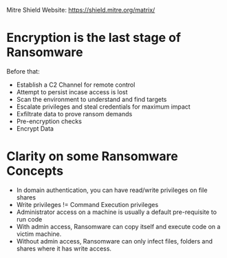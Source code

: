 Mitre Shield Website: https://shield.mitre.org/matrix/

# Encryption is the last stage of Ransomware

Before that:
- Establish a C2 Channel for remote control
- Attempt to persist incase access is lost
- Scan the environment to understand and find targets
- Escalate privileges and steal credentials for maximum impact
- Exfiltrate data to prove ransom demands
- Pre-encryption checks
- Encrypt Data

# Clarity on some Ransomware Concepts

- In domain authentication, you can have read/write privileges on file shares
- Write privileges != Command Execution privileges
- Administrator access on a machine is usually a default pre-requisite to run code
- With admin access, Ransomware can copy itself and execute code on a victim machine.
- Without admin access, Ransomware can only infect files, folders and shares where it has write access.
